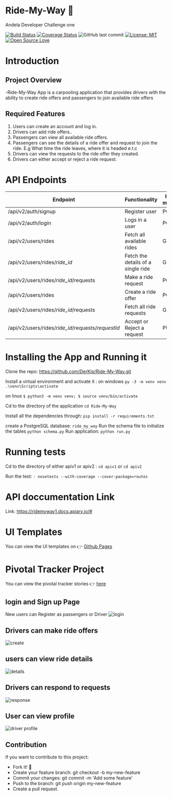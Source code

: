 # Ride-My-Way :car:

Andela Developer Challenge one

[![Build Status](https://travis-ci.org/DerKip/Ride-My-Way.svg?branch=develop)](https://travis-ci.org/DerKip/Ride-My-Way) [![Coverage Status](https://coveralls.io/repos/github/DerKip/Ride-My-Way/badge.svg?branch=develop)](https://coveralls.io/github/DerKip/Ride-My-Way?branch=develop) 
![GitHub last commit](https://img.shields.io/github/last-commit/DerKip/Ride-My-Way/develop.svg)
[![License: MIT](https://img.shields.io/badge/License-MIT-green.svg)](https://opensource.org/licenses/MIT)
[![Open Source Love](https://badges.frapsoft.com/os/v2/open-source.svg?v=103)](https://github.com/ellerbrock/open-source-badges/)

# Introduction

## Project Overview
-Ride-My-Way  App is a carpooling  application that provides 
 drivers with the ability to create ride offers and passengers to join available ride offers

## Required Features
1. Users can create an account and log in.
2. Drivers can add ride offers..
3. Passengers can view all available ride offers.
4. Passengers can see the details of a ride offer and request to join the ride. E.g What time the ride leaves, where it is headed e.t.c
5. Drivers can view the requests to the ride offer they created.
6. Drivers can either accept or reject a ride request.

 # API Endpoints
|Endpoint                                           | Functionality                     |HTTP method 
|---------------------------------------------------|-----------------------------------|-------------
|/api/v2/auth/signup                                |Register user                      |POST       
|/api/v2/auth/login                                 |Logs in a user                     |POST
|/api/v2/users/rides                                |Fetch all available rides          |GET 
|/api/v2/users/rides/*ride_id*                      |Fetch the details of a single ride |GET
|/api/v2/users/rides/*ride_id*/requests             |Make a ride request                |POST
|/api/v2/users/rides                                |Create a ride offer                |POST
|/api/v2/users/rides/*ride_id*/requests             |Fetch all ride requests            |GET
|/api/v2/users/rides/*ride_id*/requests/*requestId* |Accept or Reject a request         |PUT

# Installing the App and Running it 

   Clone the repo:   https://github.com/DerKip/Ride-My-Way.git
   
   Install a virtual environment and activate it : 
   on windows ```py -3 -m venv venv
               .\venv\Scripts\activate```
             
   on linux  ```$ python3 -m venv venv;
                $ source venv/bin/activate```

   Cd to the directory of the application  `cd Ride-My-Way`  
   
   Install all the dependencies through: `pip install -r requirements.txt`
   
   create a PostgreSQL database: ```ride_my_way```
   Run the schema file to initialize the tables ```python schema.py```
   Run application: `python run.py`
   
# Running tests
   
   Cd to the directory of either apiv1 or apiv2 : `cd apiv1` or `cd apiv2`
   
   Run the test: `- nosetests --with-coverage --cover-package=routes `
   
# API doccumentation Link
   Link: https://ridemyway1.docs.apiary.io/#
   
# UI Templates
You can view the UI templates on  :point_right: [Github Pages](https://derkip.github.io/Ride-My-Way/)

# Pivotal Tracker Project
You can view the pivotal tracker stories :point_right: [here](https://www.pivotaltracker.com/n/projects/2177670)

## login and Sign up Page
New users can Register as passengers or Driver
![login](https://user-images.githubusercontent.com/28872296/41493309-997b4b2c-710e-11e8-85ea-12baffdcf8ae.gif)

## Drivers can make ride offers
![create](https://user-images.githubusercontent.com/28872296/41493394-7aef6e94-710f-11e8-8589-89764779bae8.gif)

## users can view ride details
![details](https://user-images.githubusercontent.com/28872296/41493633-eb1907fa-7111-11e8-8be9-ec617c647d9c.gif)

## Drivers can respond to requests
![response](https://user-images.githubusercontent.com/28872296/41493699-8f4df600-7112-11e8-8a9d-6eb444e70959.gif)


## User can view profile
![driver profile](https://user-images.githubusercontent.com/28872296/41493445-06a73c1e-7110-11e8-8eef-8b2de0d4573d.png)


## Contribution
If you want to contribute to this project:
 - Fork it! :fork_and_knife:
 - Create your feature branch: git checkout -b my-new-feature
 - Commit your changes: git commit -m 'Add some feature'
 - Push to the branch: git push origin my-new-feature
 - Create a pull request. 
